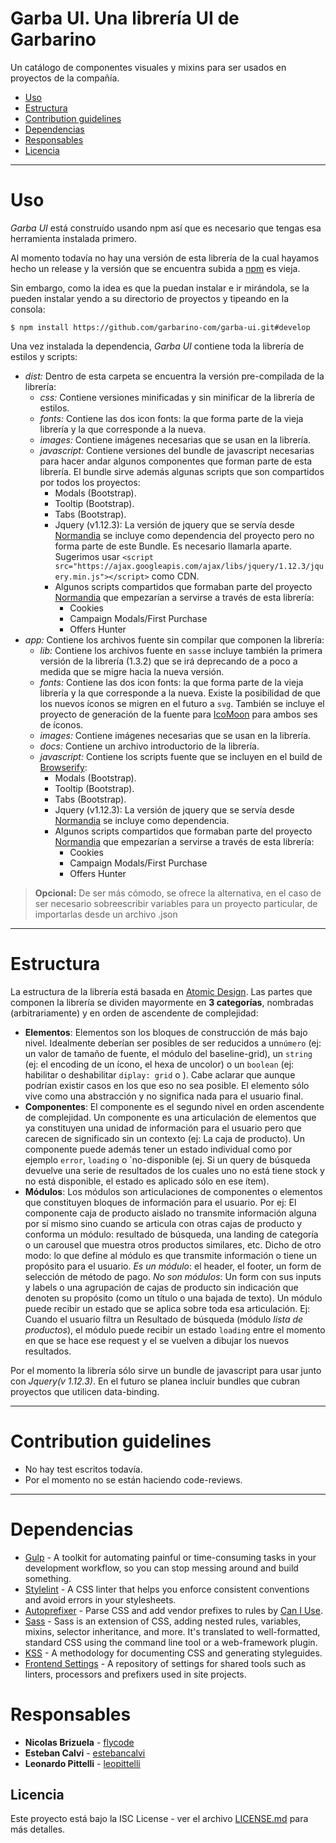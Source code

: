 # Garba UI. Una librería UI de Garbarino

Un catálogo de componentes visuales y mixins para ser usados en proyectos de la compañía.
* [Uso](#uso)
* [Estructura](#estructura)
* [Contribution guidelines](#contribution-guidelines)
* [Dependencias](#dependencias)
* [Responsables](#responsables)
* [Licencia](#licencia)

----
# Uso
*Garba UI* está construído usando npm así que es necesario que tengas esa herramienta instalada primero.

Al momento todavía no hay una versión de esta librería de la cual hayamos hecho un release y la versión que se encuentra subida a [npm](https://www.npmjs.com/package/garba-ui) es vieja.

Sin embargo, como la idea es que la puedan instalar e ir mirándola, se la pueden instalar yendo a su directorio de proyectos y tipeando en la consola:
```
$ npm install https://github.com/garbarino-com/garba-ui.git#develop
```

Una vez instalada la dependencia, *Garba UI* contiene toda la librería de estilos y scripts:
* *dist:* Dentro de esta carpeta se encuentra la versión pre-compilada de la librería:
  * *css:* Contiene versiones minificadas y sin minificar de la librería de estilos.
  * *fonts:* Contiene las dos icon fonts: la que forma parte de la vieja librería y la que corresponde a la nueva.
  * *images:* Contiene imágenes necesarias que se usan en la librería.
  * *javascript:* Contiene versiones del bundle de javascript necesarias para hacer andar algunos componentes que forman parte de esta librería. El bundle sirve además algunas scripts que son compartidos por todos los proyectos:
    * Modals (Bootstrap).
    * Tooltip (Bootstrap).
    * Tabs (Bootstrap).
    * Jquery (v1.12.3): La versión de jquery que se servía desde [Normandia](https://github.com/garbarino-com/normandia) se incluye como dependencia del proyecto pero no forma parte de este Bundle. Es necesario llamarla aparte. Sugerimos usar `<script src="https://ajax.googleapis.com/ajax/libs/jquery/1.12.3/jquery.min.js"></script>` como CDN.
    * Algunos scripts compartidos que formaban parte del proyecto [Normandia](https://github.com/garbarino-com/normandia) que empezarían a servirse a través de esta librería:
      * Cookies
      * Campaign Modals/First Purchase
      * Offers Hunter
* *app:* Contiene los archivos fuente sin compilar que componen la librería:
  * *lib:* Contiene los archivos fuente en `sass`e incluye también la primera versión de la librería (1.3.2) que se irá deprecando de a poco a medida que se migre hacia la nueva versión.
  * *fonts:* Contiene las dos icon fonts: la que forma parte de la vieja librería y la que corresponde a la nueva. Existe la posibilidad de que los nuevos íconos se migren en el futuro a `svg`. También se incluye el proyecto de generación de la fuente para [IcoMoon](https://icomoon.io) para ambos ses de íconos.
  * *images:* Contiene imágenes necesarias que se usan en la librería.
  * *docs:* Contiene un archivo introductorio de la librería.
  * *javascript:* Contiene los scripts fuente que se incluyen en el build de [Browserify](http://browserify.org/):
    * Modals (Bootstrap).
    * Tooltip (Bootstrap).
    * Tabs (Bootstrap).
    * Jquery (v1.12.3): La versión de jquery que se servía desde [Normandia](https://github.com/garbarino-com/normandia) se incluye como dependencia.
    * Algunos scripts compartidos que formaban parte del proyecto [Normandia](https://github.com/garbarino-com/normandia) que empezarían a servirse a través de esta librería:
      * Cookies
      * Campaign Modals/First Purchase
      * Offers Hunter

>**Opcional:** De ser más cómodo, se ofrece la alternativa, en el caso de ser necesario sobreescribir variables para un proyecto particular, de importarlas desde un archivo .json

----
# Estructura
La estructura de la librería está basada en [Atomic Design](http://bradfrost.com/blog/post/atomic-web-design/). Las partes que componen la librería se dividen mayormente en **3 categorías**, nombradas (arbitrariamente) y en orden de ascendente de complejidad:

* **Elementos**: Elementos son los bloques de construcción de más bajo nivel. Idealmente deberían ser posibles de ser reducidos a un`número` (ej: un valor de tamaño de fuente, el módulo del baseline-grid), un `string` (ej: el encoding de un ícono, el hexa de uncolor) o un `boolean` (ej: habilitar o deshabilitar `diplay: grid` o ). Cabe aclarar que aunque podrían existir casos en los que eso no sea posible. El elemento sólo vive como una abstracción y no significa nada para el usuario final.
* **Componentes**: El componente es el segundo nivel en orden ascendente de complejidad. Un componente es una articulación de elementos que ya constituyen una unidad de información para el usuario pero que carecen de significado sin un contexto (ej: La caja de producto). Un componente puede además tener un estado individual como por ejemplo `error`, `loading` o `no-disponible (ej. Si un query de búsqueda devuelve una serie de resultados de los cuales uno no está tiene stock y no está disponible, el estado es aplicado sólo en ese ítem).
* **Módulos**: Los módulos son articulaciones de componentes o elementos que constituyen bloques de información para el usuario. Por ej: El componente caja de producto aislado no transmite información alguna por sí mismo sino cuando se articula con otras cajas de producto y conforma un módulo: resultado de búsqueda, una landing de categoría o un carousel que muestra otros productos similares, etc. Dicho de otro modo: lo que define al módulo es que transmite información o tiene un propósito para el usuario. *Es un módulo*: el header, el footer, un form de selección de método de pago. *No son módulos*: Un form con sus inputs y labels o una agrupación de cajas de producto sin indicación que denoten su propósito (como un título o una bajada de texto). Un módulo puede recibir un estado que se aplica sobre toda esa articulación. Ej: Cuando el usuario filtra un Resultado de búsqueda (módulo *lista de productos*), el módulo puede recibir un estado `loading` entre el momento en que se hace ese request y el se vuelven a dibujar los nuevos resultados.

Por el momento la librería sólo sirve un bundle de javascript para usar junto con *Jquery(v 1.12.3)*. En el futuro se planea incluir bundles que cubran proyectos que utilicen data-binding.

----
# Contribution guidelines
* No hay test escritos todavía.
* Por el momento no se están haciendo code-reviews.

----
# Dependencias
* [Gulp](http://gulpjs.com/) - A toolkit for automating painful or time-consuming tasks in your development workflow, so you can stop messing around and build something.
* [Stylelint](https://stylelint.io/) - A CSS linter that helps you enforce consistent conventions and avoid errors in your stylesheets.
* [Autoprefixer](https://github.com/postcss/autoprefixer) - Parse CSS and add vendor prefixes to rules by [Can I Use](http://caniuse.com/).
* [Sass](http://sass-lang.com/) - Sass is an extension of CSS, adding nested rules, variables, mixins, selector inheritance, and more. It's translated to well-formatted, standard CSS using the command line tool or a web-framework plugin.
* [KSS](http://warpspire.com/kss/) - A methodology for documenting CSS and generating styleguides.
* [Frontend Settings](https://github.com/garbarino-com/frontend-settings) - A repository of settings for shared tools such as linters, processors and prefixers used in site projects.

# Responsables
* **Nicolas Brizuela** - [flycode](https://github.com/flycode)
* **Esteban Calvi** - [estebancalvi](https://github.com/estebancalvi)
* **Leonardo Pittelli** - [leopittelli](https://github.com/leopittelli)

## Licencia ##
Este proyecto está bajo la ISC License - ver el archivo [LICENSE.md](LICENSE.md) para más detalles.
